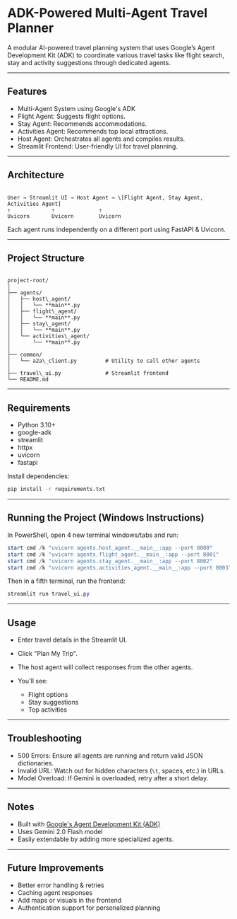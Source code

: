 # ADK-Powered Multi-Agent Travel Planner

A modular AI-powered travel planning system that uses Google’s Agent Development Kit (ADK) to coordinate various travel tasks like flight search, stay and activity suggestions through dedicated agents.

---

## Features

- Multi-Agent System using Google's ADK
- Flight Agent: Suggests flight options.
- Stay Agent: Recommends accommodations.
- Activities Agent: Recommends top local attractions.
- Host Agent: Orchestrates all agents and compiles results.
- Streamlit Frontend: User-friendly UI for travel planning.

---

## Architecture



```

User → Streamlit UI → Host Agent → \[Flight Agent, Stay Agent, Activities Agent]
↑             ↑              ↑
Uvicorn       Uvicorn        Uvicorn

```

Each agent runs independently on a different port using FastAPI & Uvicorn.

---

## Project Structure

```

project-root/
│
├── agents/
│   ├── host\_agent/
│   │   └── **main**.py
│   ├── flight\_agent/
│   │   └── **main**.py
│   ├── stay\_agent/
│   │   └── **main**.py
│   └── activities\_agent/
│       └── **main**.py
│
├── common/
│   └── a2a\_client.py         # Utility to call other agents
│
├── travel\_ui.py              # Streamlit frontend
└── README.md

````

---

## Requirements

- Python 3.10+
- google-adk
- streamlit
- httpx
- uvicorn
- fastapi

Install dependencies:

```bash
pip install -r requirements.txt
````

---

## Running the Project (Windows Instructions)

In PowerShell, open 4 new terminal windows/tabs and run:

```powershell
start cmd /k "uvicorn agents.host_agent.__main__:app --port 8000"
start cmd /k "uvicorn agents.flight_agent.__main__:app --port 8001"
start cmd /k "uvicorn agents.stay_agent.__main__:app --port 8002"
start cmd /k "uvicorn agents.activities_agent.__main__:app --port 8003"
```

Then in a fifth terminal, run the frontend:

```powershell
streamlit run travel_ui.py
```

---

## Usage

* Enter travel details in the Streamlit UI.
* Click "Plan My Trip".
* The host agent will collect responses from the other agents.
* You'll see:

  * Flight options
  * Stay suggestions
  * Top activities

---

## Troubleshooting

* 500 Errors: Ensure all agents are running and return valid JSON dictionaries.
* Invalid URL: Watch out for hidden characters (`\t`, spaces, etc.) in URLs.
* Model Overload: If Gemini is overloaded, retry after a short delay.

---

## Notes

* Built with [Google's Agent Development Kit (ADK)](https://ai.google.dev/docs/agents)
* Uses Gemini 2.0 Flash model
* Easily extendable by adding more specialized agents.

---

## Future Improvements

* Better error handling & retries
* Caching agent responses
* Add maps or visuals in the frontend
* Authentication support for personalized planning
